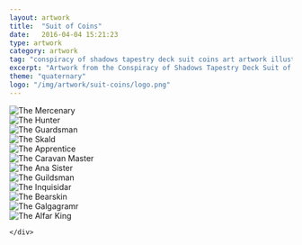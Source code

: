 ```yaml
---
layout: artwork
title:  "Suit of Coins"
date:   2016-04-04 15:21:23
type: artwork
category: artwork
tag: "conspiracy of shadows tapestry deck suit coins art artwork illustration"
excerpt: "Artwork from the Conspiracy of Shadows Tapestry Deck Suit of Coins, a themed take on the traditional tarot deck."
theme: "quaternary"
logo: "/img/artwork/suit-coins/logo.png"
---
```

<div class="image-container">
	<div class="wrapper">
		<section class="artwork">
			<img src="/img/artwork/suit-coins/01-theMercenary.jpg" alt="The Mercenary"/>		
		</section>
		<section class="artwork">
			<img src="/img/artwork/suit-coins/02-theHunter.jpg" alt="The Hunter"/>		
		</section>
		<section class="artwork">
			<img src="/img/artwork/suit-coins/03-theGuardsman.jpg" alt="The Guardsman"/>		
		</section>
		<section class="artwork">
			<img src="/img/artwork/suit-coins/04-theSkald.jpg" alt="The Skald"/>		
		</section>
		<section class="artwork">
			<img src="/img/artwork/suit-coins/05-theApprentice.jpg" alt="The Apprentice"/>		
		</section>
		<section class="artwork">
			<img src="/img/artwork/suit-coins/06-theCaravanMaster.jpg" alt="The Caravan Master"/>		
		</section>
		<section class="artwork">
			<img src="/img/artwork/suit-coins/07-theAnaSister.jpg" alt="The Ana Sister"/>		
		</section>
		<section class="artwork">
			<img src="/img/artwork/suit-coins/08-theGuildsman.jpg" alt="The Guildsman"/>		
		</section>
		<section class="artwork">
			<img src="/img/artwork/suit-coins/09-theInquisidar.jpg" alt="The Inquisidar"/>		
		</section>
		<section class="artwork">
			<img src="/img/artwork/suit-coins/10-theBearskin.jpg" alt="The Bearskin"/>		
		</section>
		<section class="artwork">
			<img src="/img/artwork/suit-coins/11-theGalgagramr.jpg" alt="The Galgagramr"/>		
		</section>
		<section class="artwork">
			<img src="/img/artwork/suit-coins/12-theAlfarKing.jpg" alt="The Alfar King"/>		
		</section>

	</div>
</div>